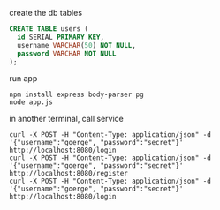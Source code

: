 
create the db tables
```sql
CREATE TABLE users (
  id SERIAL PRIMARY KEY,
  username VARCHAR(50) NOT NULL,
  password VARCHAR NOT NULL
);
```

run app
```terminal
npm install express body-parser pg
node app.js
```

in another terminal, call service
```terminal
curl -X POST -H "Content-Type: application/json" -d '{"username":"goerge", "password":"secret"}' http://localhost:8080/login
curl -X POST -H "Content-Type: application/json" -d '{"username":"goerge", "password":"secret"}' http://localhost:8080/register
curl -X POST -H "Content-Type: application/json" -d '{"username":"goerge", "password":"secret"}' http://localhost:8080/login
```
